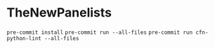 # TheNewPanelists

`pre-commit install`
`pre-commit run --all-files`
`pre-commit run cfn-python-lint --all-files`
